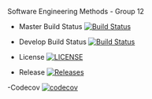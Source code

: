 Software Engineering Methods - Group 12

- Master Build Status [![Build Status](https://travis-ci.com/KerrJack/seMethodsCoursework.svg?branch=master)](https://travis-ci.com/KerrJack/seMethodsCoursework)

- Develop Build Status [![Build Status](https://travis-ci.com/KerrJack/seMethodsCoursework.svg?branch=develop)](https://travis-ci.org/KerrJack/seMethodsCoursework)

- License [![LICENSE](https://img.shields.io/github/license/KerrJack/seMethodsCoursework.svg?style=flat-square)](https://github.com/KerrJack/seMethodsCoursework/blob/master/LICENSE)

- Release [![Releases](https://img.shields.io/github/release/KerrJack/seMethodsCoursework/all.svg?style=flat-square)](https://github.com/KerrJack/seMethodsCoursework/releases)

-Codecov  [![codecov](https://codecov.io/gh/KerrJack/seMethodsCoursework/branch/master/graph/badge.svg?token=VTBFRI9B98)](https://codecov.io/gh/KerrJack/seMethodsCoursework)